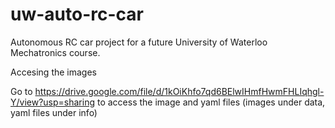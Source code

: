 # uw-auto-rc-car
Autonomous RC car project for a future University of Waterloo Mechatronics course.

Accesing the images

Go to https://drive.google.com/file/d/1kOiKhfo7qd6BElwIHmfHwmFHLIqhgl-Y/view?usp=sharing to access the image and yaml files (images under data, yaml files under info)

